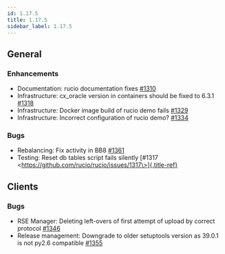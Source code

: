 ```yaml
---
id: 1.17.5
title: 1.17.5
sidebar_label: 1.17.5
---
```


## General

### Enhancements

-   Documentation: rucio documentation fixes
    [\#1310](https://github.com/rucio/rucio/issues/1310)
-   Infrastructure: cx_oracle version in containers should be fixed to
    6.3.1 [\#1318](https://github.com/rucio/rucio/issues/1318)
-   Infrastructure: Docker image build of rucio demo fails
    [\#1329](https://github.com/rucio/rucio/issues/1329)
-   Infrastructure: Incorrect configuration of rucio demo?
    [\#1334](https://github.com/rucio/rucio/issues/1334)

### Bugs

-   Rebalancing: Fix activity in BB8
    [\#1361](https://github.com/rucio/rucio/issues/1361)
-   Testing: Reset db tables script fails silently [\#1317
    \<https://github.com/rucio/rucio/issues/1317\>]{.title-ref}

## Clients

### Bugs

-   RSE Manager: Deleting left-overs of first attempt of upload by
    correct protocol
    [\#1346](https://github.com/rucio/rucio/issues/1346)
-   Release management: Downgrade to older setuptools version as 39.0.1
    is not py2.6 compatible
    [\#1355](https://github.com/rucio/rucio/issues/1355)
